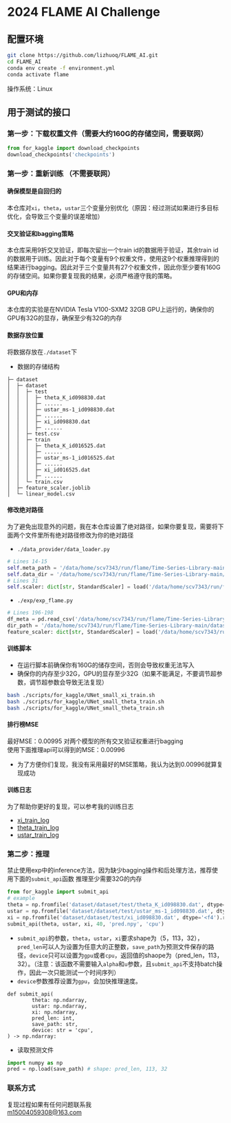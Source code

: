 # 2024 FLAME AI Challenge  
## 配置环境  
```bash
git clone https://github.com/lizhuoq/FLAME_AI.git
cd FLAME_AI
conda env create -f environment.yml
conda activate flame
```  
操作系统：Linux
## 用于测试的接口
### 第一步：下载权重文件（需要大约160G的存储空间，需要联网）
```python
from for_kaggle import download_checkpoints
download_checkpoints('checkpoints')
```
### 第一步：重新训练  （不需要联网）
#### 确保模型是自回归的  
本仓库对`xi`，`theta`，`ustar`三个变量分别优化（原因：经过测试如果进行多目标优化，会导致三个变量的误差增加）  
#### 交叉验证和bagging策略  
本仓库采用9折交叉验证，即每次留出一个train id的数据用于验证，其余train id的数据用于训练。因此对于每个变量有9个权重文件，使用这9个权重推理得到的结果进行bagging。因此对于三个变量共有27个权重文件，因此你至少要有160G的存储空间。如果你要复现我的结果，必须严格遵守我的策略。
#### GPU和内存
本仓库的实验是在NVIDIA Tesla V100-SXM2 32GB GPU上运行的，确保你的GPU有32G的显存，确保至少有32G的内存  
#### 数据存放位置
将数据存放在`./dataset`下  
- 数据的存储结构  
```
├─ dataset  
│  ├─ dataset  
│  │  ├─ test  
│  │  │  ├─ theta_K_id098830.dat    
│  │  │  ├─ ......  
│  │  │  ├─ ustar_ms-1_id098830.dat  
│  │  │  ├─ ......  
│  │  │  ├─ xi_id098830.dat  
│  │  │  ├─ ......  
│  │  ├─ test.csv  
│  │  ├─ train  
│  │  │  ├─ theta_K_id016525.dat  
│  │  │  ├─ ......  
│  │  │  ├─ ustar_ms-1_id016525.dat  
│  │  │  ├─ ......  
│  │  │  ├─ xi_id016525.dat  
│  │  │  ├─ ......  
│  │  └─ train.csv  
│  ├─ feature_scaler.joblib  
│  └─ linear_model.csv  
```  
#### 修改绝对路径  
为了避免出现意外的问题，我在本仓库设置了绝对路径，如果你要复现，需要将下面两个文件里所有绝对路径修改为你的绝对路径  
- `./data_provider/data_loader.py`
```python
# Lines 14-15
self.meta_path = '/data/home/scv7343/run/flame/Time-Series-Library-main/dataset/dataset/train.csv'
self.data_dir = '/data/home/scv7343/run/flame/Time-Series-Library-main/dataset/dataset/train'
# Lines 31
self.scaler: dict[str, StandardScaler] = load('/data/home/scv7343/run/flame/Time-Series-Library-main/dataset/feature_scaler.joblib')
```
- `./exp/exp_flame.py`
```python
# Lines 196-198
df_meta = pd.read_csv('/data/home/scv7343/run/flame/Time-Series-Library-main/dataset/dataset/test.csv')
dir_path = '/data/home/scv7343/run/flame/Time-Series-Library-main/dataset/dataset/test'
feature_scaler: dict[str, StandardScaler] = load('/data/home/scv7343/run/flame/Time-Series-Library-main/dataset/feature_scaler.joblib')
```
#### 训练脚本  
- 在运行脚本前确保你有160G的储存空间，否则会导致权重无法写入
- 确保你的内存至少32G，GPU的显存至少32G（如果不能满足，不要调节超参数，调节超参数会导致无法复现）
```bash
bash ./scripts/for_kaggle/UNet_small_xi_train.sh
bash ./scripts/for_kaggle/UNet_small_theta_train.sh
bash ./scripts/for_kaggle/UNet_small_theta_train.sh
```  
#### 排行榜MSE      
最好MSE：0.00995 对两个模型的所有交叉验证权重进行bagging  
使用下面推理api可以得到的MSE：0.00996  
- 为了方便你们复现，我没有采用最好的MSE策略，我认为达到0.00996就算复现成功 
#### 训练日志
为了帮助你更好的复现，可以参考我的训练日志
- [xi_train_log](xi_train_log.out)
- [theta_train_log](theta_train_log.out)
- [ustar_train_log](ustar_train_log.out)
### 第二步：推理  
禁止使用exp中的inference方法，因为缺少bagging操作和后处理方法，推荐使用下面的`submit_api`函数
推理至少需要32G的内存
```python
from for_kaggle import submit_api
# example
theta = np.fromfile('dataset/dataset/test/theta_K_id098830.dat', dtype='<f4').reshape(5, 113, 32) 
ustar = np.fromfile('dataset/dataset/test/ustar_ms-1_id098830.dat', dtype='<f4').reshape(5, 113, 32)
xi = np.fromfile('dataset/dataset/test/xi_id098830.dat', dtype='<f4').reshape(5, 113, 32)
submit_api(theta, ustar, xi, 40, 'pred.npy', 'cpu')
```
- `submit_api`的参数，`theta`，`ustar`，`xi`要求shape为（5，113，32），`pred_len`可以人为设置为任意大的正整数，`save_path`为预测文件保存的路径，`device`只可以设置为`gpu`或者`cpu`，返回值的shaope为（pred_len，113，32）。（注意：该函数不需要输入`alpha`和`u`参数，且`submit_api`不支持batch操作，因此一次只能测试一个时间序列）
- `device`参数推荐设置为`gpu`，会加快推理速度。
```
def submit_api(
        theta: np.ndarray, 
        ustar: np.ndarray, 
        xi: np.ndarray, 
        pred_len: int, 
        save_path: str, 
        device: str = 'cpu', 
) -> np.ndarray:
```
- 读取预测文件
```python
import numpy as np
pred = np.load(save_path) # shape: pred_len, 113, 32
```
### 联系方式  
复现过程如果有任何问题联系我  
m15004059308@163.com